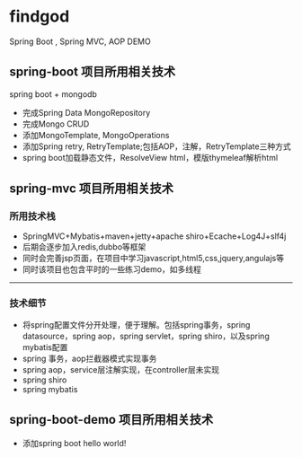 # findgod

Spring Boot , Spring MVC, AOP DEMO

## spring-boot 项目所用相关技术
spring boot + mongodb    
- 完成Spring Data MongoRepository
- 完成Mongo CRUD
- 添加MongoTemplate, MongoOperations
- 添加Spring retry, RetryTemplate;包括AOP，注解，RetryTemplate三种方式
- spring boot加载静态文件，ResolveView html，模版thymeleaf解析html

## spring-mvc 项目所用相关技术
### 所用技术栈
- SpringMVC+Mybatis+maven+jetty+apache shiro+Ecache+Log4J+slf4j
- 后期会逐步加入redis,dubbo等框架
- 同时会完善jsp页面，在项目中学习javascript,html5,css,jquery,angulajs等
- 同时该项目也包含平时的一些练习demo，如多线程

---

### 技术细节
- 将spring配置文件分开处理，便于理解。包括spring事务，spring datasource，spring aop，spring servlet，spring shiro，以及spring mybatis配置
- spring 事务，aop拦截器模式实现事务
- spring aop，service层注解实现，在controller层未实现
- spring shiro
- spring mybatis

## spring-boot-demo 项目所用相关技术
- 添加spring boot hello world!
